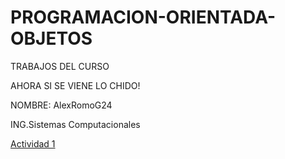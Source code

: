 # PROGRAMACION-ORIENTADA-OBJETOS
TRABAJOS DEL CURSO

AHORA SI SE VIENE LO CHIDO!

NOMBRE: AlexRomoG24

ING.Sistemas Computacionales

[Actividad 1](https://github.com/AlexRomoG24/PROGRAMACION-ORIENTADA-OBJETOS/tree/master/Peliculas)